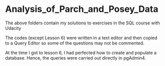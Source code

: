 # Analysis_of_Parch_and_Posey_Data


The above folders contain my solutions to exercises in the SQL course with Udacity

The codes (except Lesson 6) were written in a text editor and then copied to a Query Editor so some of the questions may not be commented.

At the time I got to lesson 6, I had perfected how to create and populate a database. Hence, the queries were carried out directly in pgAdmin4.
